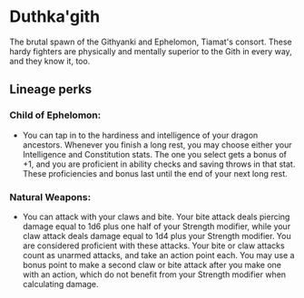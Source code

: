 # Duthka'gith
The brutal spawn of the Githyanki and Ephelomon, Tiamat's consort. These hardy fighters are physically and mentally superior to the Gith in every way, and they know it, too.

## Lineage perks
### Child of Ephelomon:
 - You can tap in to the hardiness and intelligence of your dragon ancestors. Whenever you finish a long rest, you may choose either your Intelligence and Constitution stats. The one you select gets a bonus of +1, and you are proficient in ability checks and saving throws in that stat. These proficiencies and bonus last until the end of your next long rest.

### Natural Weapons:
 - You can attack with your claws and bite. Your bite attack deals piercing damage equal to 1d6 plus one half of your Strength modifier, while your claw attack deals damage equal to 1d4 plus your Strength modifier. You are considered proficient with these attacks. Your bite or claw attacks count as unarmed attacks, and take an action point each. You may use a bonus point to make a second claw or bite attack after you make one with an action, which do not benefit from your Strength modifier when calculating damage.